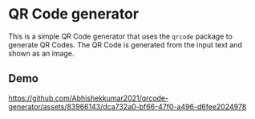 # QR Code generator

This is a simple QR Code generator that uses the `qrcode` package to generate QR Codes. The QR Code is generated from the input text and shown as an image.

## Demo


https://github.com/Abhishekkumar2021/qrcode-generator/assets/83966143/dca732a0-bf66-47f0-a496-d6fee2024978

